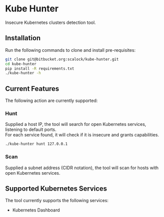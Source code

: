 # Kube Hunter

Insecure Kubernetes clusters detection tool.

## Installation

Run the following commands to clone and install pre-requisites:

```bash
git clone git@bitbucket.org:scalock/kube-hunter.git
cd kube-hunter
pip install -R requirements.txt
./kube-hunter -h
```

## Current Features

The following action are currently supported:

### Hunt

Supplied a host IP, the tool will search for open Kubernetes services,
listening to default ports.  
For each service found, it will check if it is insecure and grants
capabilities.  

```bash
./kube-hunter hunt 127.0.0.1
```

### Scan

Supplied a subnet address (CIDR notation), the tool will scan for
hosts with open Kubernetes services.

## Supported Kubernetes Services

The tool currently supports the following services:
* Kubernetes Dashboard

